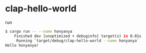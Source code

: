 # clap-hello-world

run

```sh
$ cargo run -- --name honyanya
    Finished dev [unoptimized + debuginfo] target(s) in 0.01s
     Running `target/debug/clap-hello-world --name honyanya`
Hello honyanya!
```
